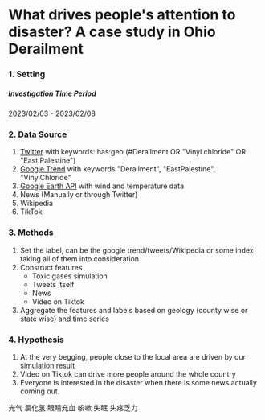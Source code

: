 # What drives people's attention to disaster? A case study in Ohio Derailment

### 1. Setting

##### Investigation Time Period

2023/02/03 - 2023/02/08

### 2. Data Source

1. <u>Twitter</u> with keywords: has:geo (#Derailment OR "Vinyl chloride" OR "East Palestine")
2. <u>Google Trend</u> with keywords "Derailment", "EastPalestine", "VinylChloride"
3. <u>Google Earth API</u> with wind and temperature data
4. News (Manually or through Twitter)
5. Wikipedia
6. TikTok 

### 3. Methods

1. Set the label, can be the google trend/tweets/Wikipedia or some index taking all of them into consideration
2. Construct features
   - Toxic gases simulation
   - Tweets itself
   - News
   - Video on Tiktok
3. Aggregate the features and labels based on geology (county wise or state wise) and time series

### 4. Hypothesis

1. At the very begging, people close to the local area are driven by our simulation result
2. Video on Tiktok can drive more people around the whole country
3. Everyone is interested in the disaster when there is some news actually coming out.




光气 氯化氢 眼睛充血 咳嗽 失眠 头疼乏力
 